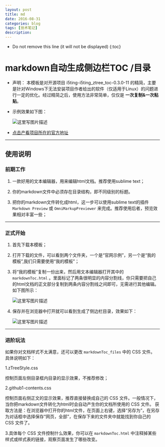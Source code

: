 ```yaml
---
layout: post
title: md
date: 2016-08-31
categories: blog
tags: [技术笔记]
description: 
---
```


* Do not remove this line (it will not be displayed)
{:toc}

# markdown自动生成侧边栏TOC /目录

- 声明： 本模板是对开源项目 i5ting-i5ting_ztree_toc-0.3.0-11 的精简，主要是针对Windows下无法安装项目作者给出的软件（仅适用于Linux）的问题进行一定的优化。经过精简之后，使用方法非常简单，仅仅是 **一次复制&一次粘贴**。
- 示例效果如下图：

    ![这里写图片描述](http://img.blog.csdn.net/20160423162159319)

- [点击产看项目所在的官方地址](http://i5ting.github.io/i5ting_ztree_toc/)

---

## 使用说明

### 前期工作

1. 一款好用的文本编辑器，用来编辑html文档。推荐使用sublime text；

2. 你的markdown文件中必须存在目录结构，即不同级别的标题。

3. 把你的markdown文件转化成html，这一步可以使用sublime text的插件 `Markdown Preview` 或 `OmniMarkupPreviewer` 来完成。推荐使用后者，预览效果相对丰富一些；

---

### 正式开始

1. 首先下载本模板；

2. 打开下载的文件，可以看到两个文件夹，一个是“官网示例”，另一个是“我的模板”,我们只需要使用“我的模板”；

3. 将“我的模板”复制一份出来，然后用文本编辑器打开其中的 `markdownToc.html` 。里面标记了两条很明显的内容分割线，你只需要把自己的html文档的正文部分复制到两条内容分割线之间即可，无需进行其他编辑。如下图所示：

    ![这里写图片描述](http://img.blog.csdn.net/20160423162738305)

4. 保存并在浏览器中打开就可以看到生成了侧边栏目录，效果如下：

    ![这里写图片描述](http://img.blog.csdn.net/20160423162340194)

---

### 进阶玩法

如果你对文档样式不太满意，还可以更改 `markdownToc_files` 中的 CSS 文件。
具体说明如下：

1.zTreeStyle.css

控制页面左侧目录框内目录的显示效果，不推荐修改；

2.github1-contents.css

控制页面右侧正文的显示效果，推荐直接替换成自己的 CSS 文件。一般情况下，当你把markdown文件转化为html时会自动产生你的文档所使用的 CSS 文件。
获取方法是：在浏览器中打开你的html文件，在页面上右键，选择“另存为”，在另存为对话框中选择保存“网页，全部”，在保存下来的文件夹中就能找到你自己的 CSS 文件了。

3.具体每个 CSS 文件控制什么效果，你可以在 `markdownToc.html` 中注释掉某些样式或样式表的链接，观察页面发生了哪些改变。

